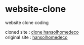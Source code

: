 # website-clone

website clone coding

cloned site : [clone hansolhomedeco](https://mintlib66.github.io/website-clone)  
 original site : [hansolhomedeco](http://www.hansolhomedeco.com/home/)
